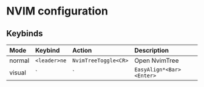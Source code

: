 # NVIM configuration

## Keybinds

| Mode   | Keybind      | Action                   | Description       |
| :----- | :--------    | :-------                 | :------------     |
| normal | `<leader>ne` | `NvimTreeToggle<CR>`     | Open NvimTree     |
| visual | `<leader>|`  | `EasyAlign*<Bar><Enter>` | Format GHFM table |
